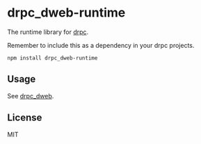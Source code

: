 # drpc_dweb-runtime

The runtime library for [drpc](https://github.com/dwebprotocol/drpc).

Remember to include this as a dependency in your drpc projects.

```
npm install drpc_dweb-runtime
```

## Usage

See [drpc_dweb](https://github.com/dwebprotocol/drpc).

## License

MIT
